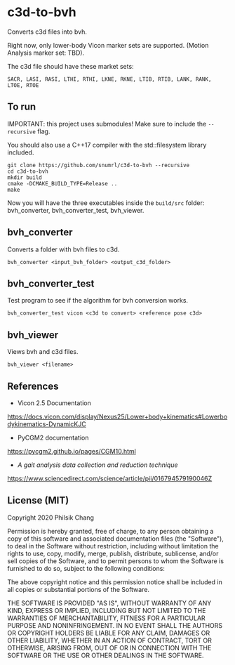 # c3d-to-bvh

Converts c3d files into bvh.

Right now, only lower-body Vicon marker sets are supported. (Motion Analysis marker set: TBD).

The c3d file should have these market sets:
```
SACR, LASI, RASI, LTHI, RTHI, LKNE, RKNE, LTIB, RTIB, LANK, RANK, LTOE, RTOE
```

## To run

IMPORTANT: this project uses submodules! Make sure to include the `--recursive` flag.

You should also use a C++17 compiler with the std::filesystem library included.

```
git clone https://github.com/snumrl/c3d-to-bvh --recursive
cd c3d-to-bvh
mkdir build
cmake -DCMAKE_BUILD_TYPE=Release ..
make
```

Now you will have the three executables inside the `build/src` folder: bvh_converter, bvh_converter_test, bvh_viewer.

## bvh_converter

Converts a folder with bvh files to c3d.

```
bvh_converter <input_bvh_folder> <output_c3d_folder>
```

## bvh_converter_test

Test program to see if the algorithm for bvh conversion works.

```
bvh_converter_test vicon <c3d to convert> <reference pose c3d>
```

## bvh_viewer

Views bvh and c3d files.

```
bvh_viewer <filename>
```

## References

- Vicon 2.5 Documentation

https://docs.vicon.com/display/Nexus25/Lower+body+kinematics#Lowerbodykinematics-DynamicKJC

- PyCGM2 documentation

https://pycgm2.github.io/pages/CGM10.html

- *A gait analysis data collection and reduction technique*

https://www.sciencedirect.com/science/article/pii/016794579190046Z

## License (MIT)

Copyright 2020 Philsik Chang

Permission is hereby granted, free of charge, to any person obtaining a copy of this software and associated documentation files (the "Software"), to deal in the Software without restriction, including without limitation the rights to use, copy, modify, merge, publish, distribute, sublicense, and/or sell copies of the Software, and to permit persons to whom the Software is furnished to do so, subject to the following conditions:

The above copyright notice and this permission notice shall be included in all copies or substantial portions of the Software.

THE SOFTWARE IS PROVIDED "AS IS", WITHOUT WARRANTY OF ANY KIND, EXPRESS OR IMPLIED, INCLUDING BUT NOT LIMITED TO THE WARRANTIES OF MERCHANTABILITY, FITNESS FOR A PARTICULAR PURPOSE AND NONINFRINGEMENT. IN NO EVENT SHALL THE AUTHORS OR COPYRIGHT HOLDERS BE LIABLE FOR ANY CLAIM, DAMAGES OR OTHER LIABILITY, WHETHER IN AN ACTION OF CONTRACT, TORT OR OTHERWISE, ARISING FROM, OUT OF OR IN CONNECTION WITH THE SOFTWARE OR THE USE OR OTHER DEALINGS IN THE SOFTWARE.

